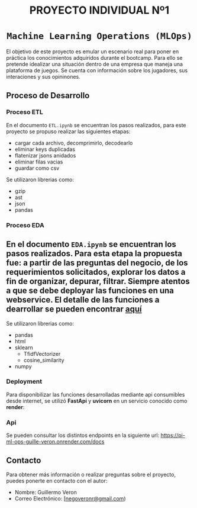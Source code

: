 # <h1 align=center> **PROYECTO INDIVIDUAL Nº1** </h1>

# <h1 align=center>**`Machine Learning Operations (MLOps)`**</h1>

El objetivo de este proyecto es emular un escenario real para poner en práctica los conocimientos adquiridos durante el bootcamp. Para ello se pretende idealizar una situación dentro de una empresa que maneja una plataforma de juegos. Se cuenta con información sobre los jugadores, sus interaciones y sus opininones.

## Proceso de Desarrollo

### Proceso ETL

En el documento `ETL.ipynb` se encuentran los pasos realizados, para este proyecto se propuso realizar las siguientes etapas:
- cargar cada archivo, decomprimirlo, decodearlo
- eliminar keys duplicadas
- flatenizar jsons anidados
- eliminar filas vacias
- guardar como csv

Se utilizaron librerias como:
- gzip
- ast
- json
- pandas


### Proceso EDA

En el documento `EDA.ipynb` se encuentran los pasos realizados. Para esta etapa la propuesta fue: a partir de las preguntas del negocio, de los requerimientos solicitados, explorar los datos a fin de organizar, depurar, filtrar. Siempre atentos a que se debe deployar las funciones en una webservice.
El detalle de las funciones a dearrollar se pueden encontrar [aquí](https://github.com/soyHenry/PI_ML_OPS/blob/PT/Readme.md#propuesta-de-trabajo-requerimientos-de-aprobaci%C3%B3n "aquí")
- 

Se utilizaron librerias como:
- pandas
- html
- sklearn
	- TfidfVectorizer
	- cosine_similarity
- numpy


### Deployment

Para disponibilizar las funciones desarrolladas mediante api consumibles desde internet, se utilizó **FastApi** y **uvicorn** en un servicio conocido como **render**:

### Api

Se pueden consultar los distintos endpoints en la siguiente url:
https://pi-ml-ops-guille-veron.onrender.com/docs

## Contacto

Para obtener más información o realizar preguntas sobre el proyecto, puedes ponerte en contacto con el autor:

- Nombre: Guillermo Veron
- Correo Electrónico: [negoveronr@gmail.com)
